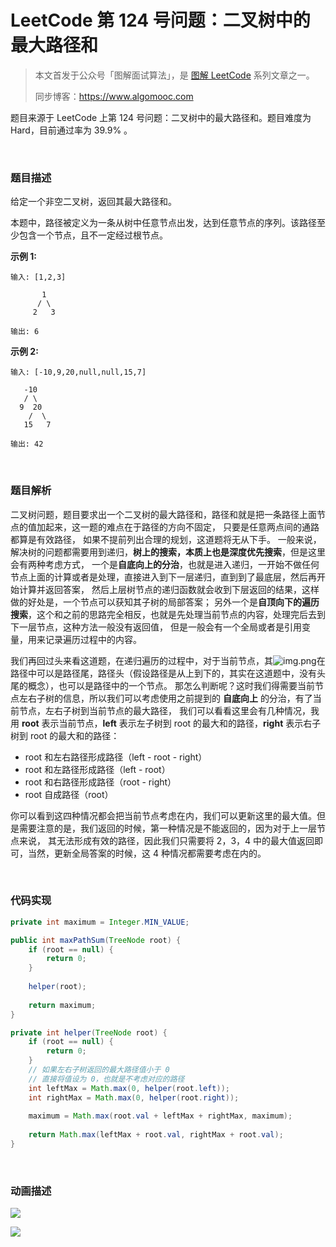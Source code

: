 # LeetCode 第 124 号问题：二叉树中的最大路径和

> 本文首发于公众号「图解面试算法」，是 [图解 LeetCode](<https://github.com/MisterBooo/LeetCodeAnimation>) 系列文章之一。
>
> 同步博客：https://www.algomooc.com

题目来源于 LeetCode 上第 124 号问题：二叉树中的最大路径和。题目难度为 Hard，目前通过率为 39.9% 。


<br>


### 题目描述

给定一个非空二叉树，返回其最大路径和。

本题中，路径被定义为一条从树中任意节点出发，达到任意节点的序列。该路径至少包含一个节点，且不一定经过根节点。

**示例 1:**

```
输入: [1,2,3]

       1
      / \
     2   3

输出: 6
```

**示例 2:**

```
输入: [-10,9,20,null,null,15,7]

   -10
   / \
  9  20
    /  \
   15   7

输出: 42
```

<br>

### 题目解析

二叉树问题，题目要求出一个二叉树的最大路径和，路径和就是把一条路径上面节点的值加起来，这一题的难点在于路径的方向不固定，
只要是任意两点间的通路都算是有效路径， 如果不提前列出合理的规划，这道题将无从下手。
一般来说，解决树的问题都需要用到递归，**树上的搜索，本质上也是深度优先搜索**，但是这里会有两种考虑方式，
一个是**自底向上的分治**，也就是进入递归，一开始不做任何节点上面的计算或者是处理，直接进入到下一层递归，直到到了最底层，然后再开始计算并返回答案，
然后上层树节点的递归函数就会收到下层返回的结果，这样做的好处是，一个节点可以获知其子树的局部答案；
另外一个是**自顶向下的遍历搜索**，这个和之前的思路完全相反，也就是先处理当前节点的内容，处理完后去到下一层节点，这种方法一般没有返回值，
但是一般会有一个全局或者是引用变量，用来记录遍历过程中的内容。

我们再回过头来看这道题，在递归遍历的过程中，对于当前节点，其![img.png](img.png)在路径中可以是路径尾，路径头（假设路径是从上到下的，其实在这道题中，没有头尾的概念），也可以是路径中的一个节点。
那怎么判断呢？这时我们得需要当前节点左右子树的信息，所以我们可以考虑使用之前提到的 **自底向上** 的分治，有了当前节点，左右子树到当前节点的最大路径，
我们可以看看这里会有几种情况，我用 **root** 表示当前节点，**left** 表示左子树到 root 的最大和的路径，**right** 表示右子树到 root 的最大和的路径：
* root 和左右路径形成路径（left - root - right）
* root 和左路径形成路径（left - root）
* root 和右路径形成路径（root - right）
* root 自成路径（root）

你可以看到这四种情况都会把当前节点考虑在内，我们可以更新这里的最大值。但是需要注意的是，我们返回的时候，第一种情况是不能返回的，因为对于上一层节点来说，
其无法形成有效的路径，因此我们只需要将 2，3，4 中的最大值返回即可，当然，更新全局答案的时候，这 4 种情况都需要考虑在内的。

<br>

### 代码实现

```java
private int maximum = Integer.MIN_VALUE;

public int maxPathSum(TreeNode root) {
    if (root == null) {
        return 0;
    }
    
    helper(root);
    
    return maximum;
}

private int helper(TreeNode root) {
    if (root == null) {
        return 0;
    }
    // 如果左右子树返回的最大路径值小于 0
    // 直接将值设为 0，也就是不考虑对应的路径
    int leftMax = Math.max(0, helper(root.left));
    int rightMax = Math.max(0, helper(root.right));
    
    maximum = Math.max(root.val + leftMax + rightMax, maximum);
    
    return Math.max(leftMax + root.val, rightMax + root.val);
}
```

<br>

### 动画描述

![](../../q0124_1/Animation/124.gif)

![](../../Pictures/qrcode.jpg)